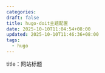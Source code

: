 ```yaml
---
categories:
draft: false
title: hugo-doit主题配置
date: 2025-10-10T11:04:54+08:00
updated: 2025-10-10T11:46:36+08:00
tags:
  - hugo
---
```

title：网站标题
